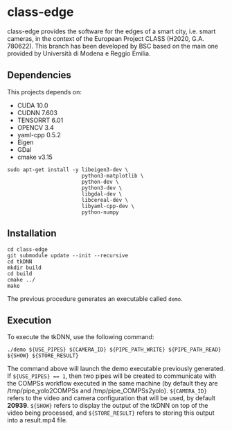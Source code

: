 # class-edge

class-edge provides the software for the edges of a smart city, i.e. smart cameras, in the context of the European Project CLASS (H2020, G.A. 780622). This branch has been developed by BSC based on the main one provided by Università di Modena e Reggio Emilia.

## Dependencies

This projects depends on: 

  * CUDA 10.0
  * CUDNN 7.603
  * TENSORRT 6.01
  * OPENCV 3.4
  * yaml-cpp 0.5.2 
  * Eigen
  * GDal
  * cmake v3.15

```
sudo apt-get install -y libeigen3-dev \
                        python3-matplotlib \
                        python-dev \
                        python3-dev \
                        libgdal-dev \
                        libcereal-dev \
                        libyaml-cpp-dev \
                        python-numpy
```


## Installation 

```
cd class-edge
git submodule update --init --recursive 
cd tkDNN
mkdir build
cd build
cmake ../
make
```

The previous procedure generates an executable called `demo`.


## Execution

To execute the tkDNN, use the following command:
```
./demo ${USE_PIPES} ${CAMERA_ID} ${PIPE_PATH_WRITE} ${PIPE_PATH_READ} ${SHOW} ${STORE_RESULT}
```
<!-- ./demo ${USE_SOCKET} ${CAMERA_ID} ${PORT_NUMBER} -->

The command above will launch the demo executable previously generated. If `${USE_PIPES} == 1`, then two pipes will be created to communicate with the COMPSs workflow executed in the same machine (by default they are /tmp/pipe_yolo2COMPSs and /tmp/pipe_COMPSs2yolo). `${CAMERA_ID}` refers to the video and camera configuration that will be used, by default **20939**. `${SHOW}` refers to display the output of the tkDNN on top of the video being processed, and `${STORE_RESULT}` refers to storing this output into a result.mp4 file.

<!--a socket connection will be open to communicate with the COMPSs workflow. `${CAMERA_ID}` refers to the video and camera configuration that will be used, by default **20939**. And the port number specified by `${PORT_NUMBER}` is the port that the socket will be listening to. By default, if no port number is specified it will use the port **5559**. -->
